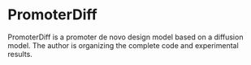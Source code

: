 # PromoterDiff
PromoterDiff is a promoter de novo design model based on a diffusion model.  The author is organizing the complete code and experimental results.
